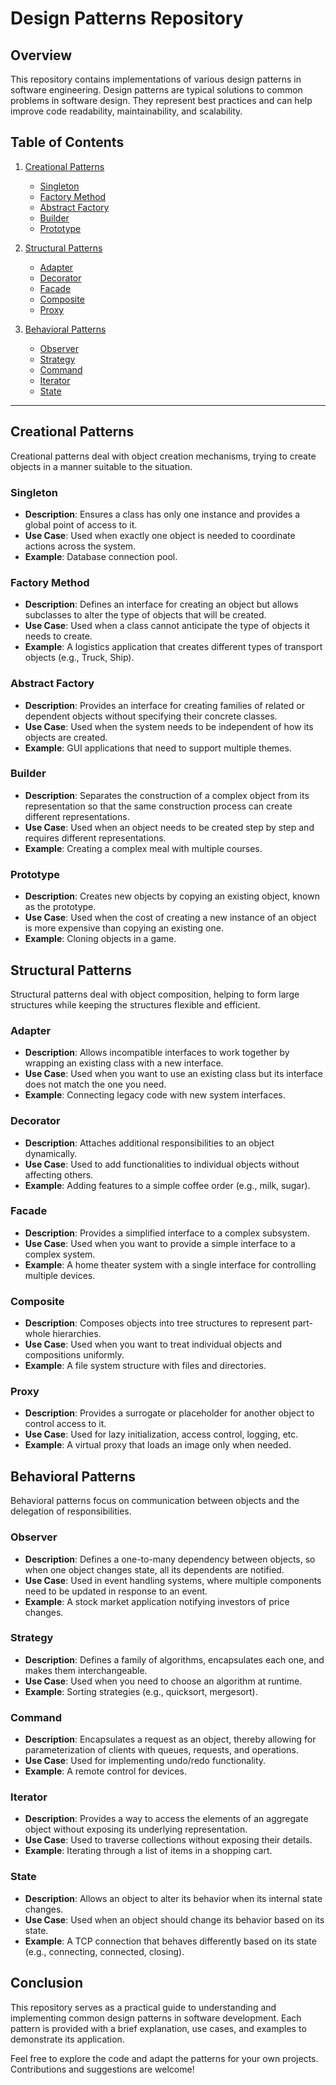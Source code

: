 # Design Patterns Repository

## Overview

This repository contains implementations of various design patterns in software engineering. Design patterns are typical solutions to common problems in software design. They represent best practices and can help improve code readability, maintainability, and scalability.

## Table of Contents

1. [Creational Patterns](#creational-patterns)
   - [Singleton](#singleton)
   - [Factory Method](#factory-method)
   - [Abstract Factory](#abstract-factory)
   - [Builder](#builder)
   - [Prototype](#prototype)
   
2. [Structural Patterns](#structural-patterns)
   - [Adapter](#adapter)
   - [Decorator](#decorator)
   - [Facade](#facade)
   - [Composite](#composite)
   - [Proxy](#proxy)
   
3. [Behavioral Patterns](#behavioral-patterns)
   - [Observer](#observer)
   - [Strategy](#strategy)
   - [Command](#command)
   - [Iterator](#iterator)
   - [State](#state)

---

## Creational Patterns

Creational patterns deal with object creation mechanisms, trying to create objects in a manner suitable to the situation.

### Singleton
- **Description**: Ensures a class has only one instance and provides a global point of access to it.
- **Use Case**: Used when exactly one object is needed to coordinate actions across the system.
- **Example**: Database connection pool.

### Factory Method
- **Description**: Defines an interface for creating an object but allows subclasses to alter the type of objects that will be created.
- **Use Case**: Used when a class cannot anticipate the type of objects it needs to create.
- **Example**: A logistics application that creates different types of transport objects (e.g., Truck, Ship).

### Abstract Factory
- **Description**: Provides an interface for creating families of related or dependent objects without specifying their concrete classes.
- **Use Case**: Used when the system needs to be independent of how its objects are created.
- **Example**: GUI applications that need to support multiple themes.

### Builder
- **Description**: Separates the construction of a complex object from its representation so that the same construction process can create different representations.
- **Use Case**: Used when an object needs to be created step by step and requires different representations.
- **Example**: Creating a complex meal with multiple courses.

### Prototype
- **Description**: Creates new objects by copying an existing object, known as the prototype.
- **Use Case**: Used when the cost of creating a new instance of an object is more expensive than copying an existing one.
- **Example**: Cloning objects in a game.

## Structural Patterns

Structural patterns deal with object composition, helping to form large structures while keeping the structures flexible and efficient.

### Adapter
- **Description**: Allows incompatible interfaces to work together by wrapping an existing class with a new interface.
- **Use Case**: Used when you want to use an existing class but its interface does not match the one you need.
- **Example**: Connecting legacy code with new system interfaces.

### Decorator
- **Description**: Attaches additional responsibilities to an object dynamically.
- **Use Case**: Used to add functionalities to individual objects without affecting others.
- **Example**: Adding features to a simple coffee order (e.g., milk, sugar).

### Facade
- **Description**: Provides a simplified interface to a complex subsystem.
- **Use Case**: Used when you want to provide a simple interface to a complex system.
- **Example**: A home theater system with a single interface for controlling multiple devices.

### Composite
- **Description**: Composes objects into tree structures to represent part-whole hierarchies.
- **Use Case**: Used when you want to treat individual objects and compositions uniformly.
- **Example**: A file system structure with files and directories.

### Proxy
- **Description**: Provides a surrogate or placeholder for another object to control access to it.
- **Use Case**: Used for lazy initialization, access control, logging, etc.
- **Example**: A virtual proxy that loads an image only when needed.

## Behavioral Patterns

Behavioral patterns focus on communication between objects and the delegation of responsibilities.

### Observer
- **Description**: Defines a one-to-many dependency between objects, so when one object changes state, all its dependents are notified.
- **Use Case**: Used in event handling systems, where multiple components need to be updated in response to an event.
- **Example**: A stock market application notifying investors of price changes.

### Strategy
- **Description**: Defines a family of algorithms, encapsulates each one, and makes them interchangeable.
- **Use Case**: Used when you need to choose an algorithm at runtime.
- **Example**: Sorting strategies (e.g., quicksort, mergesort).

### Command
- **Description**: Encapsulates a request as an object, thereby allowing for parameterization of clients with queues, requests, and operations.
- **Use Case**: Used for implementing undo/redo functionality.
- **Example**: A remote control for devices.

### Iterator
- **Description**: Provides a way to access the elements of an aggregate object without exposing its underlying representation.
- **Use Case**: Used to traverse collections without exposing their details.
- **Example**: Iterating through a list of items in a shopping cart.

### State
- **Description**: Allows an object to alter its behavior when its internal state changes.
- **Use Case**: Used when an object should change its behavior based on its state.
- **Example**: A TCP connection that behaves differently based on its state (e.g., connecting, connected, closing).

## Conclusion

This repository serves as a practical guide to understanding and implementing common design patterns in software development. Each pattern is provided with a brief explanation, use cases, and examples to demonstrate its application.

Feel free to explore the code and adapt the patterns for your own projects. Contributions and suggestions are welcome!
